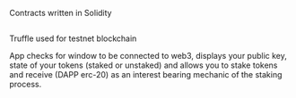 Contracts written in Solidity
##
Truffle used for testnet blockchain

App checks for window to be connected to web3, displays your public key, state of your tokens (staked or unstaked) and allows you to stake tokens and receive (DAPP erc-20) as an interest bearing mechanic of the staking process.

